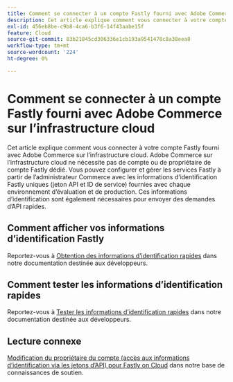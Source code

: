 ```yaml
---
title: Comment se connecter à un compte Fastly fourni avec Adobe Commerce sur l’infrastructure cloud
description: Cet article explique comment vous connecter à votre compte Fastly fourni avec Adobe Commerce sur l’infrastructure cloud. Adobe Commerce sur l’infrastructure cloud ne nécessite pas de compte ou de propriétaire de compte Fastly dédié. Vous pouvez configurer et gérer les services Fastly à partir de l’administrateur Commerce avec les informations d’identification Fastly uniques (jeton API et ID de service) fournies avec chaque environnement d’évaluation et de production. Ces informations d’identification sont également nécessaires pour envoyer des demandes d’API rapides.
exl-id: 456eb8be-c9b8-4ca6-b3f6-14f43aabe15f
feature: Cloud
source-git-commit: 83b21845cd306336e1cb193a9541478c8a38eea8
workflow-type: tm+mt
source-wordcount: '224'
ht-degree: 0%

---
```


# Comment se connecter à un compte Fastly fourni avec Adobe Commerce sur l’infrastructure cloud

Cet article explique comment vous connecter à votre compte Fastly fourni avec Adobe Commerce sur l’infrastructure cloud. Adobe Commerce sur l’infrastructure cloud ne nécessite pas de compte ou de propriétaire de compte Fastly dédié. Vous pouvez configurer et gérer les services Fastly à partir de l’administrateur Commerce avec les informations d’identification Fastly uniques (jeton API et ID de service) fournies avec chaque environnement d’évaluation et de production. Ces informations d’identification sont également nécessaires pour envoyer des demandes d’API rapides.

## Comment afficher vos informations d’identification Fastly

Reportez-vous à [Obtention des informations d’identification rapides](https://devdocs.magento.com/cloud/cdn/configure-fastly.html#cloud-fastly-creds) dans notre documentation destinée aux développeurs.

## Comment tester les informations d’identification rapides

Reportez-vous à [Tester les informations d’identification rapides](https://devdocs.magento.com/cloud/cdn/configure-fastly.html#test-the-fastly-credentials) dans notre documentation destinée aux développeurs.

## Lecture connexe

[Modification du propriétaire du compte (accès aux informations d’identification via les jetons d’API) pour Fastly on Cloud](/help/how-to/general/change-account-owner-access-credentials-via-api-tokens-for-fastly-on-cloud.md) dans notre base de connaissances de soutien.
